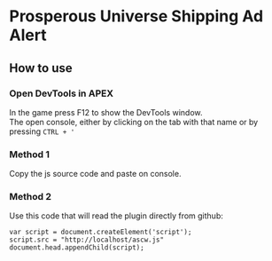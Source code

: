 # Prosperous Universe Shipping Ad Alert

## How to use
### Open DevTools in APEX
In the game press F12 to show the DevTools window.  
The open console, either by clicking on the tab with that name or by pressing `CTRL + '`
### Method 1
Copy the js source code and paste on console.
### Method 2
Use this code that will read the plugin directly from github:
```
var script = document.createElement('script');
script.src = "http://localhost/ascw.js"
document.head.appendChild(script);
```
